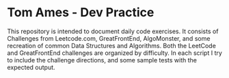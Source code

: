 # Tom Ames - Dev Practice

This repository is intended to document daily code exercises. It consists of Challenges from Leetcode.com, GreatFrontEnd, AlgoMonster, and some recreation of common Data Structures and Algorithms. Both the LeetCode and GreatFrontEnd challenges are organized by difficulty. In each script I try to include the challenge directions, and some sample tests with the expected output.